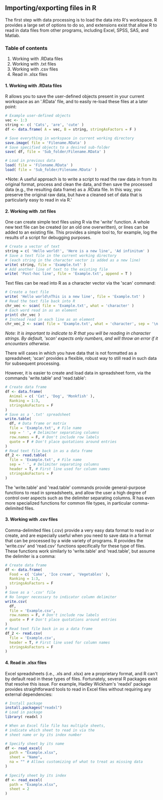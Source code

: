 ## Importing/exporting files in R

The first step with data processing is to load the data into R's workspace. R provides a large set of options to do so, and extensions exist that allow R to read in data files from other programs, including Excel, SPSS, SAS, and Matlab.

### Table of contents
1. Working with .RData files
2. Working with .txt files
3. Working with .csv files
4. Read in .xlsx files

#### 1. Working with .RData files

R allows you to save the user-defined objects present in your current workspace as an '.RData' file, and to easily re-load these files at a later point:
```R
# Example user-defined objects
vec <- 1:3
string <- c( 'Cats', 'are', 'cute' )
df <- data.frame( A = vec, B = string, stringAsFactors = F )

# Save everything in workspace in current working directory
save.image( file = 'Filename.RData' )
# Save specified objects to a desired sub-folder
save( df, file = 'Sub_folder/Filename.RData' )

# Load in previous data
load( file = 'Filename.RData' )
load( file = 'Sub_folder/Filename.RData' )
```

*Note: A useful approach is to write a script to read the raw data in from its original format, process and clean the data, and then save the processed data (e.g., the resulting data frame) as a .RData file. In this way, you preserve the original raw data, but have a cleaned set of data that is particularly easy to read in via R.'

#### 2. Working with .txt files

One can create simple text files using R via the 'write' function. A whole new text file can be created (or an old one overwritten), or lines can be added to an existing file. This provides a simple tool to, for example, log the results of a script for debugging purposes.
```R
# Create a vector of text
string = c( 'Hello world!', 'Here is a new line', 'Ad infinitum' )
# Save a text file in the current working directory
# (each string in the character vector is added as a new line)
write( string, file = 'Example.txt' )
# Add another line of text to the existing file
write( 'Post-hoc line', file = 'Example.txt', append = T )
```

Text files can be read into R as a character vector via the 'scan' command:
```R
# Create a text file
write( 'Hello world\nThis is a new line', file = 'Example.txt' )
# Read the text file back into R
chr_vec <- scan( file = 'Example.txt', what = 'character' )
# Each word read in as an element
print( chr_vec )
# Instead read in each line as an element
chr_vec_2 <- scan( file = 'Example.txt', what = 'character', sep = '\n' )
```

*Note: It is important to indicate to R that you will be reading in character strings. By default, 'scan' expects only numbers, and will throw an error if it encounters otherwise.*

There will cases in which you have data that is not formatted as a spreadsheet; 'scan' provides a flexible, robust way to still read in such data for subsequent processing.

However, it is easier to create and load data in spreadsheet form, via the commands 'write.table' and 'read.table':
```R
# Create data frame
df <- data.frame(
  Animal = c( 'Cat', 'Dog', 'Monkfish' ),
  Ranking = 1:3,
  stringsAsFactors = F
)
# Save as a '.txt' spreadsheet
write.table(
  df, # Data frame or matrix
  file = 'Example.txt', # File name
  sep = ' ', # Delimiter separating columns
  row.names = F, # Don't include row labels
  quote = F # Don't place quotations around entries
)
# Read text file back in as a data frame
df_2 <- read.table(
  file = 'Example.txt', # File name
  sep = ' ', # Delimiter separating columns
  header = T, # First line used for column names
  stringsAsFactors = F
)
```

The 'write.table' and 'read.table' commands provide general-purpose functions to read in spreadsheets, and allow the user a high degree of control over aspects such as the delimiter separating columns. R has even more specialized functions for common file types, in particular comma-delimited files.

#### 3. Working with .csv files

Comma-delimited files (.csv) provide a very easy data format to read in or create, and are especially useful when you need to save data in a format that can be processed by a wide variety of programs. R provides the 'write.csv' and 'read.csv' functions specifically for these type of files. These functions work similarly to 'write.table' and 'read.table', but assume the delimiter is a comma:
```R
# Create data frame
df <- data.frame(
  Food = c( 'Cake', 'Ice cream', 'Vegetables' ),
  Ranking = 1:3,
  stringsAsFactors = F
)
# Save as a '.csv' file
# No longer necessary to indicator column delimiter
write.csv(
  df, 
  file = 'Example.csv', 
  row.names = F, # Don't include row labels
  quote = F # Don't place quotations around entries
)
# Read text file back in as a data frame
df_2 <- read.csv(
  file = 'Example.csv', 
  header = T, # First line used for column names
  stringsAsFactors = F
)
```

#### 4. Read in .xlsx files

Excel spreadsheets (i.e., .xls and .xlsx) are a proprietary format, and R can't by default read in these types of files. Fortunately, several R packages exist that resolve this issue. For example, Hadley Wickham's 'readxl' package provides straightforward tools to read in Excel files without requiring any external dependencies:
```R
# Install package
install.packages("readxl")
# Load in package
library( readxl )

# When an Excel file file has multiple sheets, 
# indicate which sheet to read in via the 
# sheet name or by its index number

# Specify sheet by its name
df <- read_excel( 
  path = "Example.xlsx", 
  sheet = "Name",
  na = "" # Allows customizing of what to treat as missing data
)
  
# Specify sheet by its index
df <- read_excel( 
  path = "Example.xlsx", 
  sheet = 2
)

```


